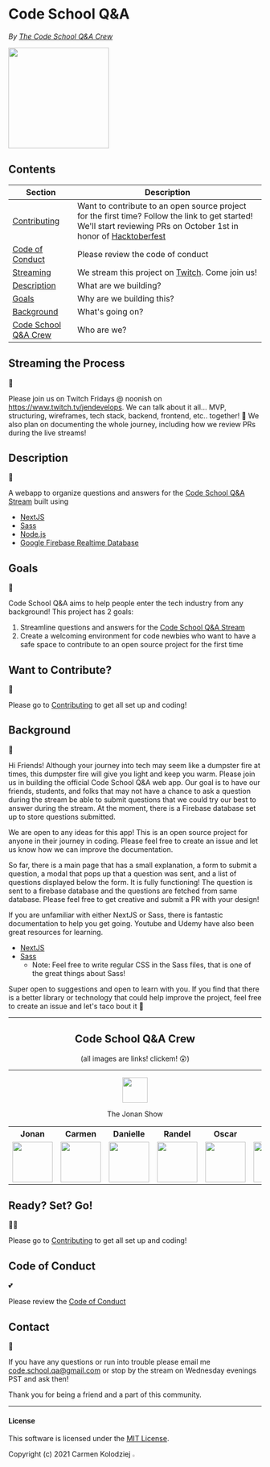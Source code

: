 # Code School Q&A

_By [The Code School Q&A Crew](#code-school-qa-crew)_

<img src="https://assets.vogue.com/photos/5fc7e5ded326e9a7dba5f8b3/master/w_1600%2Cc_limit/0_08FXLCON4eRuhTz3.gif" width="200"/>

## Contents

| Section                                      | Description                                                                                                                                                                                                    |
| -------------------------------------------- | -------------------------------------------------------------------------------------------------------------------------------------------------------------------------------------------------------------- |
| [Contributing](CONTRIBUTING.MD)              | Want to contribute to an open source project for the first time? Follow the link to get started! We'll start reviewing PRs on October 1st in honor of [Hacktoberfest](https://hacktoberfest.digitalocean.com/) |
| [Code of Conduct](#code-of-conduct) | Please review the code of conduct |
| [Streaming](#streaming-the-process)          | We stream this project on [Twitch](twitch.tv/jendevelops). Come join us!                                                                                                                                       |
| [Description](#description)                  | What are we building?                                                                                                                                                                                                                |
| [Goals](#goals)                              | Why are we building this?                                                                                                                                                                                                                |
| [Background](#background)                    | What's going on?                                                                                                                                                                                                               |
| [Code School Q&A Crew](#code-school-qa-crew) | Who are we?                                                                                                                                                                                                               |

## Streaming the Process 
🎥

Please join us on Twitch Fridays @ noonish on https://www.twitch.tv/jendevelops. We can talk about it all... MVP, structuring, wireframes, tech stack, backend, frontend, etc.. together! 💞 We also plan on documenting the whole journey, including how we review PRs during the live streams!

## Description 
👷

A webapp to organize questions and answers for the [Code School Q&A Stream](twitch.tv/thejonanshow) built using

- [NextJS](https://nextjs.org/docs/getting-started)
- [Sass](https://sass-lang.com/documentation)
- [Node.js](https://nodejs.org/en/)
- [Google Firebase Realtime Database](https://firebase.google.com/products/realtime-database)

## Goals
🦾

Code School Q&A aims to help people enter the tech industry from any background! This project has 2 goals:

1. Streamline questions and answers for the [Code School Q&A Stream](twitch.tv/thejonanshow)
1. Create a welcoming environment for code newbies who want to have a safe space to contribute to an open source project for the first time

## Want to Contribute?
🙌

Please go to [Contributing](CONTRIBUTING.md) to get all set up and coding!

## Background
🧐

Hi Friends! Although your journey into tech may seem like a dumpster fire at times, this dumpster fire will give you light and keep you warm. Please join us in building the official Code School Q&A web app. Our goal is to have our friends, students, and folks that may not have a chance to ask a question during the stream be able to submit questions that we could try our best to answer during the stream. At the moment, there is a Firebase database set up to store questions submitted.

We are open to any ideas for this app! This is an open source project for anyone in their journey in coding. Please feel free to create an issue and let us know how we can improve the documentation.

So far, there is a main page that has a small explanation, a form to submit a question, a modal that pops up that a question was sent, and a list of questions displayed below the form. It is fully functioning! The question is sent to a firebase database and the questions are fetched from same database. Please feel free to get creative and submit a PR with your design!

If you are unfamiliar with either NextJS or Sass, there is fantastic documentation to help you get going. Youtube and Udemy have also been great resources for learning.

- [NextJS](https://nextjs.org/docs/getting-started)
- [Sass](https://sass-lang.com/documentation)
  - Note: Feel free to write regular CSS in the Sass files, that is one of the great things about Sass!

Super open to suggestions and open to learn with you. If you find that there is a better library or technology that could help improve the project, feel free to create an issue and let's taco bout it 🌮

<hr/>

<div align="center">

## Code School Q&A Crew

(all images are links! clickem! 😲)

<hr/>
  
<a href="https://www.twitch.tv/thejonanshow" rel="some text">
  <img src="https://visualpharm.com/assets/598/Twitch-595b40b65ba036ed117d4612.svg" width="50px" height="auto" >
</a>

The Jonan Show

</div>

<div align="center">

<table style="width:100%;text-align:center;">
  <tr>
    <th style="text-align:center;">Jonan</th>
    <th style="text-align:center;">Carmen</th> 
    <th style="text-align:center;">Danielle</th>
    <th style="text-align:center;">Randel</th>
    <th style="text-align:center;">Oscar</th>
    <th style="text-align:center;">Jen</th>
  </tr>
  <tr>
    <td style="text-align:center;">
      <a href="https://twitter.com/thejonanshow">
        <img src="https://pbs.twimg.com/profile_images/1399447305175003136/SLINY4BP_400x400.jpg" width="80px" height="auto">
      </a>
    </td>
    <td>
      <a href="https://twitter.com/carmenkolohe">
        <img src="https://pbs.twimg.com/profile_images/1364242296544194562/CvXn_7LF_400x400.jpg" width="80px" height="auto">
      </a>
    </td>
    <td>
      <a href="https://twitter.com/danitcodes">
        <img src="https://pbs.twimg.com/profile_images/1399770287491715074/WS0HKjSo_400x400.jpg" width="80px" height="auto">
      </a>
    </td>
    <td>
      <a href="https://twitter.com/codingmoore">
        <img src="https://pbs.twimg.com/profile_images/1392891142044217348/0crK_ED2_400x400.jpg" width="80px" height="auto">
      </a>
    </td>
     <td>
      <a href="https://twitter.com/codingmoore">
        <img src="https://pbs.twimg.com/profile_images/1392710417584173057/dZshixQb_400x400.jpg" width="80px" height="auto">
      </a>
    </td>
    <td>
      <a href="https://twitter.com/codingmoore">
        <img src="https://pbs.twimg.com/profile_images/1301958188623753216/DLUgUiMy_400x400.jpg" width="80px" height="auto">
      </a>
    </td>
  </tr>  
</table>
</div>

## Ready? Set? Go!
🧑‍💻

Please go to [Contributing](CONTRIBUTING.md) to get all set up and coding!

## Code of Conduct
💕

Please review the [Code of Conduct](CODE_OF_CONDUCT.md)

## Contact
💌 

If you have any questions or run into trouble please email me <code.school.qa@gmail.com> or stop by the stream on Wednesday evenings PST and ask then!

Thank you for being a friend and a part of this community.

<hr/>

#### License

This software is licensed under the [MIT License](https://choosealicense.com/licenses/mit/).

Copyright (c) 2021 Carmen Kolodziej <img src="https://encrypted-tbn0.gstatic.com/images?q=tbn:ANd9GcR8Q_3EVY7j95tTyemJwWxMR7jwvUK7gPe0_w&usqp=CAU" width="2%" height="auto">
